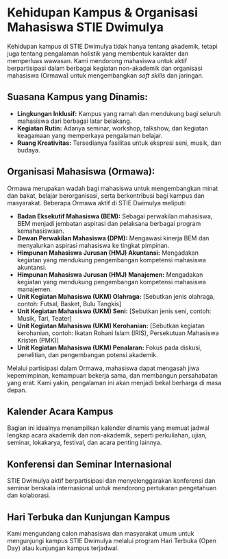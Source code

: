 # Kehidupan Kampus & Organisasi Mahasiswa STIE Dwimulya

Kehidupan kampus di STIE Dwimulya tidak hanya tentang akademik, tetapi juga tentang pengalaman holistik yang membentuk karakter dan memperluas wawasan. Kami mendorong mahasiswa untuk aktif berpartisipasi dalam berbagai kegiatan non-akademik dan organisasi mahasiswa (Ormawa) untuk mengembangkan *soft skills* dan jaringan.

## Suasana Kampus yang Dinamis:

*   **Lingkungan Inklusif:** Kampus yang ramah dan mendukung bagi seluruh mahasiswa dari berbagai latar belakang.
*   **Kegiatan Rutin:** Adanya seminar, workshop, talkshow, dan kegiatan keagamaan yang memperkaya pengalaman belajar.
*   **Ruang Kreativitas:** Tersedianya fasilitas untuk ekspresi seni, musik, dan budaya.

## Organisasi Mahasiswa (Ormawa):

Ormawa merupakan wadah bagi mahasiswa untuk mengembangkan minat dan bakat, belajar berorganisasi, serta berkontribusi bagi kampus dan masyarakat. Beberapa Ormawa aktif di STIE Dwimulya meliputi:

*   **Badan Eksekutif Mahasiswa (BEM):** Sebagai perwakilan mahasiswa, BEM menjadi jembatan aspirasi dan pelaksana berbagai program kemahasiswaan.
*   **Dewan Perwakilan Mahasiswa (DPM):** Mengawasi kinerja BEM dan menyalurkan aspirasi mahasiswa ke tingkat pimpinan.
*   **Himpunan Mahasiswa Jurusan (HMJ) Akuntansi:** Mengadakan kegiatan yang mendukung pengembangan kompetensi mahasiswa akuntansi.
*   **Himpunan Mahasiswa Jurusan (HMJ) Manajemen:** Mengadakan kegiatan yang mendukung pengembangan kompetensi mahasiswa manajemen.
*   **Unit Kegiatan Mahasiswa (UKM) Olahraga:** [Sebutkan jenis olahraga, contoh: Futsal, Basket, Bulu Tangkis]
*   **Unit Kegiatan Mahasiswa (UKM) Seni:** [Sebutkan jenis seni, contoh: Musik, Tari, Teater]
*   **Unit Kegiatan Mahasiswa (UKM) Kerohanian:** [Sebutkan kegiatan kerohanian, contoh: Ikatan Rohani Islam (IRIS), Persekutuan Mahasiswa Kristen (PMK)]
*   **Unit Kegiatan Mahasiswa (UKM) Penalaran:** Fokus pada diskusi, penelitian, dan pengembangan potensi akademik.

Melalui partisipasi dalam Ormawa, mahasiswa dapat mengasah jiwa kepemimpinan, kemampuan bekerja sama, dan membangun persahabatan yang erat. Kami yakin, pengalaman ini akan menjadi bekal berharga di masa depan.

## Kalender Acara Kampus

Bagian ini idealnya menampilkan kalender dinamis yang memuat jadwal lengkap acara akademik dan non-akademik, seperti perkuliahan, ujian, seminar, lokakarya, festival, dan acara penting lainnya.

<!-- PLACEHOLDER: Integrasikan kalender acara atau tambahkan daftar acara mendatang secara manual di sini -->

## Konferensi dan Seminar Internasional

STIE Dwimulya aktif berpartisipasi dan menyelenggarakan konferensi dan seminar berskala internasional untuk mendorong pertukaran pengetahuan dan kolaborasi.

<!-- PLACEHOLDER: Tambahkan informasi tentang konferensi dan seminar internasional yang relevan, termasuk tanggal, topik, pembicara, dan detail partisipasi -->

## Hari Terbuka dan Kunjungan Kampus

Kami mengundang calon mahasiswa dan masyarakat umum untuk mengunjungi kampus STIE Dwimulya melalui program Hari Terbuka (Open Day) atau kunjungan kampus terjadwal.

<!-- PLACEHOLDER: Tambahkan informasi tentang jadwal Hari Terbuka, prosedur pendaftaran kunjungan kampus, kontak person, dan detail kegiatan -->
